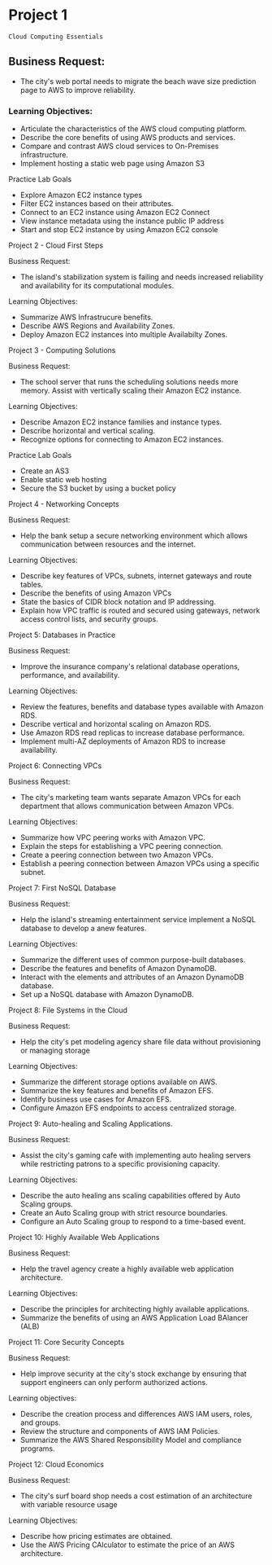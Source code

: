 #	Project 1
	Cloud Computing Essentials

##	Business Request:
-	The city's web portal needs to migrate the beach wave size prediction page to AWS to improve reliability.

###	Learning Objectives:
-	Articulate the characteristics of the AWS cloud computing platform.
- 	Describe the core benefits of using AWS products and services.
- 	Compare and contrast AWS cloud services to On-Premises infrastructure.
- 	Implement hosting a static web page using Amazon S3

Practice Lab Goals
- Explore Amazon EC2 instance types
- Filter EC2 instances based on their attributes.
- Connect to an EC2 instance using Amazon EC2 Connect
- View instance metadata using the instance public IP address
- Start and stop EC2 instance by using Amazon EC2 console


Project 2 - Cloud First Steps

Business Request:
- The island's stabilization system is failing and needs increased reliability and availability for its computational modules.

Learning Objectives:
- Summarize AWS Infrastrucure benefits.
- Describe AWS Regions and Availability Zones.
- Deploy Amazon EC2 instances into multiple Availabilty Zones.

Project 3 - Computing Solutions

Business Request:
- The school server that runs the scheduling solutions needs more memory. Assist with vertically scaling their Amazon EC2 instance.

Learning Objectives:
- Describe Amazon EC2 instance families and instance types.
- Describe horizontal and vertical scaling.
- Recognize options for connecting to Amazon EC2 instances.

Practice Lab Goals
- Create an AS3
- Enable static web hosting
- Secure the S3 bucket by using a bucket policy

Project 4 - Networking Concepts

Business Request:
- Help the bank setup a secure networking environment which allows communication between resources and the internet.

Learning Objectives:
- Describe key features of VPCs, subnets, internet gateways and route tables.
- Describe the benefits of using Amazon VPCs
- State the basics of CIDR block notation and IP addressing.
- Explain how VPC traffic is routed and secured using gateways, network access control lists, and security groups.

Project 5: Databases in Practice

Business Request:
- Improve the insurance company's relational database operations, performance, and availability.

Learning Objectives:
- Review the features, benefits and database types available with Amazon RDS.
- Describe vertical and horizontal scaling on Amazon RDS.
- Use Amazon RDS read replicas to increase database performance.
- Implement multi-AZ deployments of Amazon RDS to increase availability.

Project 6: Connecting VPCs

Business Request:
- The city's marketing team wants separate Amazon VPCs for each department that allows communication between Amazon VPCs.

Learning Objectives:
- Summarize how VPC peering works with Amazon VPC.
- Explain the steps for establishing a VPC peering connection.
- Create a peering connection between two Amazon VPCs.
- Establish a peering connection between Amazon VPCs using a specific subnet.

Project 7: First NoSQL Database

Business Request:
- Help the island's streaming entertainment service implement a NoSQL database to develop a anew features.

Learning Objectives:
- Summarize the different uses of common purpose-built databases.
- Describe the features and benefits of Amazon DynamoDB.
- Interact with the elements and attributes of an Amazon DynamoDB database.
- Set up a NoSQL database with Amazon DynamoDB.

Project 8: File Systems in the Cloud

Business Request:
- Help the city's pet modeling agency share file data without provisioning or managing storage

Learning Objectives:
- Summarize the different storage options available on AWS.
- Summarize the key features and benefits of Amazon EFS.
- Identify business use cases for Amazon EFS.
- Configure Amazon EFS endpoints to access centralized storage.

Project 9: Auto-healing and Scaling Applications.

Business Request:
- Assist the city's gaming cafe with implementing auto healing servers while restricting patrons to a specific provisioning capacity.

Learning Objectives:
- Describe the auto healing ans scaling capabilities offered by Auto Scaling groups.
- Create an Auto Scaling group with strict resource boundaries.
- Configure an Auto Scaling group to respond to a time-based event.

Project 10: Highly Available Web Applications

Business Request:
- Help the travel agency create a highly available web application architecture.

Learning Objectives:
- Describe the principles for architecting highly available applications.
- Summarize the benefits of using an AWS Application Load BAlancer (ALB)

Project 11: Core Security Concepts

Business Request:
- Help improve security at the city's stock exchange by ensuring that support engineers can only perform authorized actions.

Learning objectives:
- Describe the creation process and differences AWS IAM users, roles, and groups.
- Review the structure and components of AWS IAM Policies.
- Summarize the AWS Shared Responsibility Model and compliance programs.

Project 12: Cloud Economics

Business Request:
- The city's surf board shop needs a cost estimation of an architecture with variable resource usage

Learning Objectives:
- Describe how pricing estimates are obtained.
- Use the AWS Pricing CAlculator to estimate the price of an AWS architecture.



